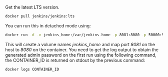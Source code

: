 Get the latest LTS version.
```bash
docker pull jenkins/jenkins:lts
```
You can run this in detached mode using:
```bash
docker run -d -v jenkins_home:/var/jenkins-home -p 8081:8080 -p 50000:50000 mhurd/jenkins:1.0
```
This will create a volume names *jenkins_home* and map port *8081* on the host to *8080* on the container. You need to get the log output to obtain the generated admin password on the first run using the following command, the CONTAINER_ID is returned on stdout by the previous command:
```bash
docker logs CONTAINER_ID
```
